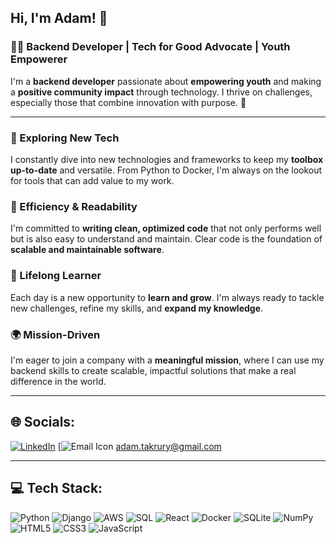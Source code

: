 ## Hi, I'm Adam! 👋

### 👨‍💻 Backend Developer | Tech for Good Advocate | Youth Empowerer

I'm a **backend developer** passionate about **empowering youth** and making a **positive community impact** through technology. I thrive on challenges, especially those that combine innovation with purpose. 🌱

---

### 🚀 Exploring New Tech
I constantly dive into new technologies and frameworks to keep my **toolbox up-to-date** and versatile. From Python to Docker, I'm always on the lookout for tools that can add value to my work.

### 🔧 Efficiency & Readability
I'm committed to **writing clean, optimized code** that not only performs well but is also easy to understand and maintain. Clear code is the foundation of **scalable and maintainable software**.

### 📘 Lifelong Learner
Each day is a new opportunity to **learn and grow**. I'm always ready to tackle new challenges, refine my skills, and **expand my knowledge**.

### 🌍 Mission-Driven
I'm eager to join a company with a **meaningful mission**, where I can use my backend skills to create scalable, impactful solutions that make a real difference in the world.

---

## 🌐 Socials:
[![LinkedIn](https://img.shields.io/badge/LinkedIn-%230077B5.svg?style=for-the-badge&logo=linkedin&logoColor=white)](https://www.linkedin.com/in/adam-takrury)
[![Email Icon](https://img.shields.io/badge/Email-D14836?style=flat&logo=gmail&logoColor=white) [adam.takrury@gmail.com](mailto:adam.takrury@gmail.com)


---

## 💻 Tech Stack:
![Python](https://img.shields.io/badge/python-%2314354C.svg?style=for-the-badge&logo=python&logoColor=white)
![Django](https://img.shields.io/badge/django-%23092E20.svg?style=for-the-badge&logo=django&logoColor=white)
![AWS](https://img.shields.io/badge/AWS-%23FF9900.svg?style=for-the-badge&logo=amazon-aws&logoColor=white)
![SQL](https://img.shields.io/badge/SQL-%2300f.svg?style=for-the-badge&logo=sqlite&logoColor=white)
![React](https://img.shields.io/badge/react-%2320232a.svg?style=for-the-badge&logo=react&logoColor=%2361DAFB)
![Docker](https://img.shields.io/badge/docker-%230db7ed.svg?style=for-the-badge&logo=docker&logoColor=white)
![SQLite](https://img.shields.io/badge/sqlite-%2307405e.svg?style=for-the-badge&logo=sqlite&logoColor=white)
![NumPy](https://img.shields.io/badge/numpy-%23013243.svg?style=for-the-badge&logo=numpy&logoColor=white)
![HTML5](https://img.shields.io/badge/html5-%23E34F26.svg?style=for-the-badge&logo=html5&logoColor=white)
![CSS3](https://img.shields.io/badge/css3-%231572B6.svg?style=for-the-badge&logo=css3&logoColor=white)
![JavaScript](https://img.shields.io/badge/javascript-%23323330.svg?style=for-the-badge&logo=javascript&logoColor=%23F7DF1E)
